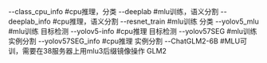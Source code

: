 --class_cpu_info #cpu推理，分类
--deeplab        #mlu训练，语义分割
--deeplab_info   #cpu推理，语义分割
--resnet_train   #mlu训练  分类
--yolov5_mlu     #mlu训练  目标检测
--yolov5-info    #cpu推理  目标检测
--yolov57SEG     #mlu训练  实例分割
--yolov57SEG_info  #cpu推理   实例分割
--ChatGLM2-6B     #MLU可训，需要在38服务器上用mlu3后缀镜像操作  GLM2
